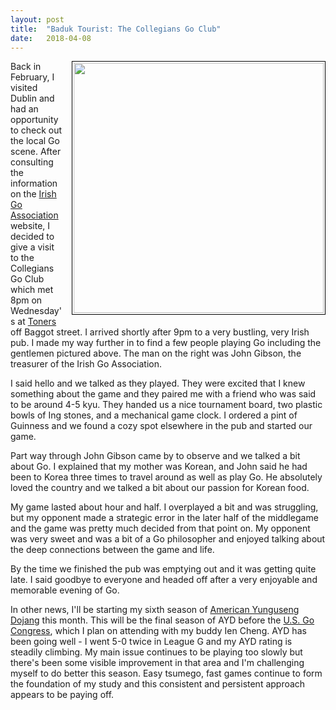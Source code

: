```yaml
---
layout: post
title:  "Baduk Tourist: The Collegians Go Club"
date:   2018-04-08
---
```


<image style="float: right; align: center; border: 1px solid black; padding: 2px;
margin-bottom: 0.5em; margin-left: 1em;" width="400" src="http://swannodette.github.io/baduk/assets/images/toners.png" />

Back in February, I visited Dublin and had an opportunity to check out
the local Go scene. After consulting the information on the
[Irish Go Association](http://www.irish-go.org) website, I decided to
give a visit to the Collegians Go Club which met 8pm on Wednesday's at
[Toners](http://www.tonerspub.ie) off Baggot street. I arrived shortly
after 9pm to a very bustling, very Irish pub. I made my way further in
to find a few people playing Go including the gentlemen pictured
above. The man on the right was John Gibson, the treasurer of the
Irish Go Association.

I said hello and we talked as they played. They were excited that I
knew something about the game and they paired me with a friend who was said
to be around 4-5 kyu. They handed us a nice tournament board, two
plastic bowls of Ing stones, and a mechanical game clock. I ordered a
pint of Guinness and we found a cozy spot elsewhere in the pub and
started our game.

Part way through John Gibson came by to observe and we talked a bit
about Go. I explained that my mother was Korean, and John said he had
been to Korea three times to travel around as well as play Go. He
absolutely loved the country and we talked a bit about our passion for
Korean food. 

My game lasted about hour and half. I overplayed a bit and was
struggling, but my opponent made a strategic error in the later half
of the middlegame and the game was pretty much decided from that point
on. My opponent was very sweet and was a bit of a Go philosopher and
enjoyed talking about the deep connections between the game and life.

By the time we finished the pub was emptying out and it was getting
quite late. I said goodbye to everyone and headed off after a very
enjoyable and memorable evening of Go.

In other news, I'll be starting my sixth season of
[American Yunguseng Dojang](https://ayd.yunguseng.com) this
month. This will be the final season of AYD before the
[U.S. Go Congress](https://www.gocongress.org), which I plan on
attending with my buddy Ien Cheng. AYD has been going well - I went
5-0 twice in League G and my AYD rating is steadily climbing. My main
issue continues to be playing too slowly but there's been some visible
improvement in that area and I'm challenging myself to do better this
season. Easy tsumego, fast games continue to form the foundation of my
study and this consistent and persistent approach appears to be paying
off.
